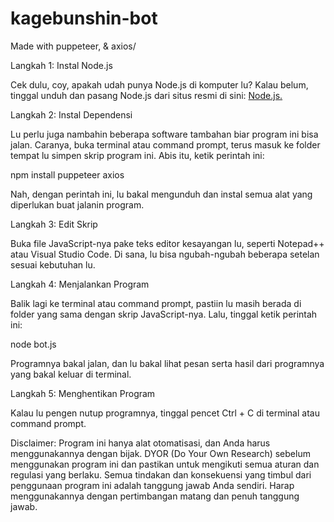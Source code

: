 # kagebunshin-bot
Made with puppeteer, &amp; axios/

Langkah 1: Instal Node.js

Cek dulu, coy, apakah udah punya Node.js di komputer lu? Kalau belum, tinggal unduh dan pasang Node.js dari situs resmi di sini: [Node.js.](https://nodejs.org/en)

Langkah 2: Instal Dependensi

Lu perlu juga nambahin beberapa software tambahan biar program ini bisa jalan. Caranya, buka terminal atau command prompt, terus masuk ke folder tempat lu simpen skrip program ini. Abis itu, ketik perintah ini:

npm install puppeteer axios

Nah, dengan perintah ini, lu bakal mengunduh dan instal semua alat yang diperlukan buat jalanin program.

Langkah 3: Edit Skrip

Buka file JavaScript-nya pake teks editor kesayangan lu, seperti Notepad++ atau Visual Studio Code. Di sana, lu bisa ngubah-ngubah beberapa setelan sesuai kebutuhan lu.

Langkah 4: Menjalankan Program

Balik lagi ke terminal atau command prompt, pastiin lu masih berada di folder yang sama dengan skrip JavaScript-nya. Lalu, tinggal ketik perintah ini:

node bot.js

Programnya bakal jalan, dan lu bakal lihat pesan serta hasil dari programnya yang bakal keluar di terminal.

Langkah 5: Menghentikan Program

Kalau lu pengen nutup programnya, tinggal pencet Ctrl + C di terminal atau command prompt.

Disclaimer: 
Program ini hanya alat otomatisasi, dan Anda harus menggunakannya dengan bijak. DYOR (Do Your Own Research) sebelum menggunakan program ini dan pastikan untuk mengikuti semua aturan dan regulasi yang berlaku. Semua tindakan dan konsekuensi yang timbul dari penggunaan program ini adalah tanggung jawab Anda sendiri. Harap menggunakannya dengan pertimbangan matang dan penuh tanggung jawab.

